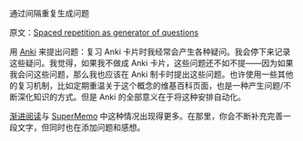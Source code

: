 通过间隔重复生成问题

原文：[Spaced repetition as generator of questions](https://wiki.issarice.com/wiki/Spaced_repetition_as_generator_of_questions)

用 [Anki](https://wiki.issarice.com/wiki/Anki) 来提出问题：复习 Anki 卡片时我经常会产生各种疑问。我会停下来记录这些疑问。我觉得，如果我不做成 Anki 卡片，这些问题还不如不提——因为如果我会问这些问题，那么我也应该在 Anki 制卡时提出这些问题。也许使用一些其他的复习机制，比如定期重温关于这个概念的维基百科页面，也是一种产生问题/不断深化知识的方式。但是 Anki 的全部意义在于将这种安排自动化。

[渐进阅读](https://wiki.issarice.com/wiki/Incremental_reading)与 [SuperMemo](https://wiki.issarice.com/wiki/SuperMemo) 中这种情况出现得更多。在那里，你会不断补充完善一段文字，但同时也在添加问题和感想。